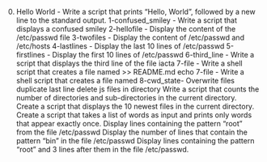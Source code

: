 0. Hello World - Write a script that prints “Hello, World”, followed by a new line to the standard output.
1-confused_smiley - Write a script that displays a confused smiley
2-hellofile - Display the content of the /etc/passwd file
3-twofiles - Display the content of /etc/passwd and /etc/hosts
4-lastlines - Display the last 10 lines of /etc/passwd
5-firstlines - Display the first 10 lines of /etc/passwd
6-third_line - Write a script that displays the third line of the file iacta
7-file - Write a shell script that creates a file named  >> README.md
echo 7-file - Write a shell script that creates a file named
 8-cwd_state- Overwrite files
 duplicate last line
delete js files in directory
 Write a script that counts the number of directories and sub-directories in the current directory.
Create a script that displays the 10 newest files in the current directory.
Create a script that takes a list of words as input and prints only words that appear exactly once.
 Display lines containing the pattern “root” from the file /etc/passwd
Display the number of lines that contain the pattern “bin” in the file /etc/passwd
Display lines containing the pattern “root” and 3 lines after them in the file /etc/passwd.
